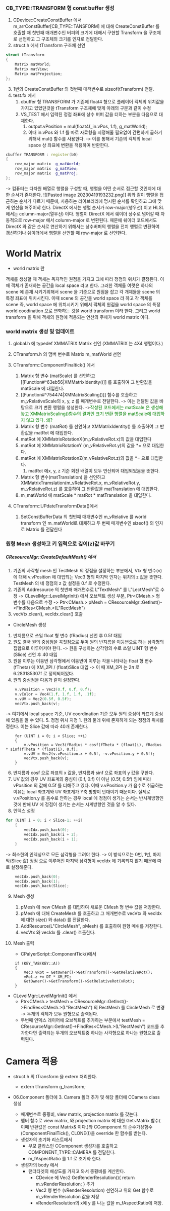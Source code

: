 
### CB_TYPE::TRANSFORM 형 const buffer 생성

1. CDevice::CreateConstBuffer 에서 m_arrConstBuffer[CB_TYPE::TANSFORM] 에 대해 CreateConstBuffer 를 호출할 때 첫번째 매개변수인 버퍼의 크기에 대해서 구현할 Transform 을 구조체로 선언하고 그 구조체의 크기를 인자로 전달한다.
2. struct.h 에서 tTransform 구조체 선언
```c++
struct tTransform
{
	Matrix matWorld;
	Matrix matView;
	Matrix matProjection;
};
```
3. 1번의 CreateConstBuffer 의 첫번째 매객변수로 sizeof(tTransform) 전달.
4. test.fx 에서
	1. cbuffer 형 TRANSFORM 가 기존에 float4 형으로 플레이어 객체의 위치값을 가지고 있었던것을 tTransform 구조체에 맞게 아래의 구문과 같이 수정
	2. VS_TEST 에서 입력된 정점 좌표에 상수 버퍼 값을 더하는 부분을 다음으로 대체한다.
		1. output.vPosition = mul(float4(_in.vPos, 1.f), g_matWorld);
		2. 이때 in.vPos 와 1.f 를 따로 자료형을 지정해줄 필요없이 간편하게 곱하기 위해서 mul() 함수를 사용한다. -> 이를 통해서 기존의 객체의 local space 상 좌표에 변환을 적용하여 반환한다.
```c++
cbuffer TRANSFORM : register(b0)
{
    row_major matrix  g_matWorld;
    row_major matrix  g_matView;
    row_major matrix  g_matProj;
};
```
-> 컴퓨터는 다차원 배열로 행렬을 구성할 때, 행렬을 어떤 순서로 접근할 것인지에 대한 순서가 존재한다.
![[Pasted image 20230419193232.png]]
위와 같이 행렬을 접근하는 순서가 다르기 때문에, 사용하는 라이브러리에 명시된 순서를 확인하고 그에 맞게 연산을 해주어햐 한다.
DirectX 에서는 행렬 순서가 row-major(행우선) 이고 HLSL 에서는 column-major(열우선) 이다.
행렬이 DirectX 에서 쉐이더 상수로 넘어갈 때 자동적으로 row-major 에서 column-major 로 변환된다. 때문에 쉐이더 코드에서도 DirectX 와 같은 순서로 연산하기 위해서는 상수버퍼의 행렬을 전치 행렬로 변환하여 갱신하거나 쉐이더에서 행렬을 선언할 때 row-major 로 선언한다.
# World Matrix

- world matrix 란

객체를 생성할 때 객체는 독자적인 원점을 가지고 그에 따라 정점의 위치가 결정된다. 이때 객체가 존재하는 공간을 local space 라고 한다. 그러한 객체들 여럿은 하나의 scene 에 존재 시키기위해서 scene 을 기준으로 원점을 잡고 각 개체들을 scene 의 특정 좌표에 위치시킨다. 이때 scene 의 공간을 world space 라 하고 각 객체를 scene 즉, world space 에 위치시키기 위해서 객체의 원점을 world space 의 특정 world coodination 으로 변화하는 것을 world transform 이라 한다. 그리고 world transform 을 위해 객체의 원점에 적용되는 연산의 주체가 world matrix 이다. 

### world matrix 생성 및 업데이트

1. global.h 에 typedef XMMATRIX Matrix 선언 (XMMATRIX 는 4X4 행렬이다.)
2. CTransform.h 의 맴버 변수로 Matrix m_matWorld 선언
3. CTransform::ComponentFinaltick() 에서
	1. Matrix 형 변수 (matScale) 를 선언하고 [[Function#^63eb56|XMMatrixIdentity()]] 를 호출하여 그 반환값을 matScale 에 대입한다. 
	2. [[Function#^754474|XMMatrixScaling()]] 함수를 호출하고 m_vRelativeScale의 x, y, z 를 매개변수로 전달한다. -> 이는 전달된 값을 바탕으로 크기 변환 행렬을 생성한다. -><span style="color: green">작성된 코드에서는 matScale 은 생성해놓고 XMMatrixScaling()함수의 결과인 크기 변환 행렬을 matScale에 대입하지 않고 있다. 왜?</span>
	3. Matrix 형 변수 (matRot) 를 선언하고 XMMatrixIdentity() 를 호출하여 그 반환값을 matRot 에 대입한다.
	4. matRot 에 XMMatrixRotationX(m_vRelativeRot.x)의 값을 대입한다
	5. matRot 에 XMMatrixRotationY (m_vRelativeRot.y)의 값을 $*=$ 으로 대입한다.
	6. matRot 에 XMMatrixRotationZ(m_vRelativeRot.z)의 값을 $*=$ 으로 대입한다.
		1. matRot 에x, y, z 기준 회전 배열이 모두 연산되어 대입되었음을 뜻한다.
	7. Matrix 형 변수(matTranslation) 을 선언하고 XMMatrixTramslation(m_vRelativeRot.x, m_vRelativeRot.y, m_vRelativeRot.z) 를 호출하여 그 반환값을 matTranslation 에 대입한다.
	8. m_matWorld 에 matScale * matRot * matTranslation 을 대입한다.

4. CTransform::UPdateTransformData()에서
	1. SetConstBufferData 의 첫번째 매개변수인 m_vRelative 를 world transform 인 m_matWorld로 대체하고 두 번째 매개변수인 sizeof() 의 인자로 Matrix 를 전달한다

### 원형 Mesh 생성하고 키 입력으로 깊이(z)값 바꾸기

##### CResourceMgr::CreateDefaultMesh() 에서

1. 기존의 사각형 mesh 인 TestMesh 의 정점을 설정하는 부분에서, Vtx 형 변수(v) 에 대해 v.vPosition 에 대입되는 Vec3 형의 마지막 인자는 위치의 z 값을 뜻한다. TestMesh 의 네 정점의 z 값 설정을 0.f 로 수정한다.
2. 기존의 Addresource 의 첫번째 매개면수로 L"TextMesh" 를 L"LectMesh"로 수정 -> CLevelMgr::LevelMgrInit() 에서 오브젝트 생성 부분, Ptr<CMesh.> 형 변수를 다음으로 수정 -> Ptr<CMesh.> pMesh = CResourceMgr::GetInst()->FindRes<CMesh.>(L"RectMesh")
4. vecVtx.clear(), vecIdx.clear() 호출

-  CircleMesh 생성
1. 반지름으로 쓰일 float 형 변수 (fRadius) 선언 후  0.5f 대입
2. 원도 결국 원의 중심점을 꼭짓점으로 두며 원의 반지름을 이등변으로 하는 삼각형의 집합으로 이루어저야 한다. -> 원을 구성하는 삼각형의 수로 쓰일 UINT 형 변수 (Slice) 선언 후 40 대입
3. 원을 이루는 이등변 삼각형에서 이등변이 이루는 각을 나타내는 float 형 변수 (fTheta) 에 XM_2PI / (float)Slice 대입 -> 이 때 XM_2PI 는 $2\pi$ 로 6.283185307f 로 정의되어있다.
4. 원의 중심점을 다음과 같이 설정한다.
```c++
	v.vPosition = Vec3(0.f, 0.f, 0.f);
	v.vColor = Vec4(1.f, 1.f, 1.f, .1f);
	v.vUV = Vec2(0.5f, 0.5f);
	vecVtx.push_back(v);
```
-> 여기에서 local space 기준, UV coordination 기준 모두 원의 중심이 좌표계 중심에 있음을 알 수 있다.
5.  정점 위치 지정
	1. 원의 둘레 위에 존재하게 되는 정점의 위치를 정한다. 이는 Slice 값에 따라 40개 존재한다.
```
	for (UINT i = 0; i < Slice; ++i)
	{
		v.vPosition = Vec3(fRadius * cosf(fTheta * (float)i), fRadius * sinf(fTheta * (float)i), 0.f);
		v.vUV = Vec2(v.vPosition.x + 0.5f, -v.vPosition.y + 0.5f);
		vecVtx.push_back(v);
	}
```
6. 반지름과 cosf 으로 좌표의 x 값을, 반지름과 sinf 으로 좌표의 y 값을 구한다.
7. UV 값의 경우 UV 좌표계의 중심이 (0.f, 0.f) 이 아닌 (0.5f, 0.5f) 임에 따라 vPosition 의 값에 0.5f 를 더해주고 있다. 이때 v.vPosition.y 가 음수로 취급하는 이유는 local 좌표계와 UV 좌표계가 Y축 방향이 반대이기 때문이다. 실제로 v.vPosition.y 를 음수로 안하는 경우 local 에 정점이 생기는 순서는 반시계방향인것에 반해 UV 에 정점이 생기는 순서는 시계방향인 것을 알 수 있다. 
8. 인덱스 설정
```c++
for (UINT i = 0; i < Slice-1; ++i)
	{
		vecIdx.push_back(0);
		vecIdx.push_back(i + 2);
		vecIdx.push_back(i + 1);
	}
```
-> 최소한의 인덱싱으로 모든 삼각형을 그려야 한다. 
-> 이 방식으로는 0번, 1번, 마지막(Slice 값) 정점 으로 이루어진 마지막 삼각형이 vecIdx 에 기록되지 않기 때문에 따로 설정해준다.
```c++
	vecIdx.push_back(0);
	vecIdx.push_back(1);
	vecIdx.push_back(Slice);
```

9. Mesh 생성
	1. pMesh 에 new CMesh 를 대입하여 새로운 CMesh 형 변수 값을 저장한다.
	2. pMesh 에 대해 CreateMesh 를 호출하고 그 매개변수로 vecVtx 와 vecIdx 에 대한 size() 와 data() 를 전달한다.
	3. AddResource(L"CircleMesh", pMesh) 를 호출하여 원형 메쉬를 저장한다.
	4. vecVtx 와 vecIdx 를 .clear() 호출한다.

10. Mesh 출력
	- CPalyerScript::ComponentTick()에서
```
	if (KEY_TAB(KEY::A))
	{
		Vec3 vRot = GetOwner()->GetTransform()->GetRelativeRot();
		vRot.z += DT * XM_PI;
		GetOwner()->GetTransform()->SetRelativeRot(vRot);
	}
```
- CLevelMgr::LevelMgrInit() 에서
	- Ptr<CMesh.> testMesh = CResourceMgr::GetInst()->FindRes<CMesh.>(L"RectMesh") 의 RectMesh 를 CircleMesh 로 변경 -> 두개의 객체가 모두 원형으로 출력된다.
	- 두번째 인덱스 레이어에 오브젝트를 추가하는 부분에서 testMesh = CResourceMgr::GetInst()->FindRes<CMesh.>(L"RectMesh") 코드를 추가한다면 출력되는 두개의 오브젝트중 하나는 사각형으로 하나는 원형으로 출력된다.

# Camera 적용

- struct.h 의 tTransform 을 extern 처리한다.
	- extern tTransform g_transform;

- 06.Component 폴더에 3. Camera 폴더 추가 및 해당 폴더에 CCamera class 생성
	- 매개변수로 종횡비, view matrix, projection matrix 를 갖는다.
	- 맴버 함수로 view matrix, 와 projection matrix 에 대한 Get~Matrix 함수( 이때 반환값은 const Matrix& 이다.)와 CComponent 의 순수가상함수(ComponentFinalTick(), CLONE())을 override 한 함수를 받는다.
	- 생성자의 초기화 리스트에서
		- 부모 클라스인 CComponent 생성자를 호출하고 COMPONENT_TYPE::CAMERA 를 전달한다.
		- m_fAspectRatio 를 1.f 로 초기화 한다.
	- 생성자의 body 에서
		- 랜더타겟의 해상도를 가지고 와서 종횡비를 계산한다.
			- CDevice 에 Vec2 GetRenderResolution(){ return m_vRenderResolution; } 추가
			- Vec2 형 변수 (vRenderResolution) 선언하고 위의 Get 함수로 m_vRenderResolution 값을 저장
			- vRenderResolution의 x에 y 를 나눈 값을 m_fAspectRatio에 저장.